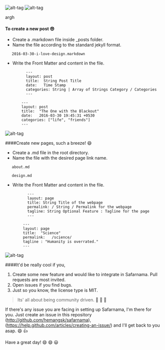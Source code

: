 ![alt-tag](https://c2.staticflickr.com/8/7167/26672340054_eaae3d4e7f_o.png)
![alt-tag](https://c2.staticflickr.com/8/7013/26671807574_4487215cda_o.png)

argh

#### To create a new post :sunglasses:

- Create a .markdown file inside _posts folder.
- Name the file according to the standard jekyll format.
```
   2016-03-30-i-love-design.markdown
```
- Write the Front Matter and content in the file.
    ```
          ---
          layout: post
          title:  String Post Title
          date:   Time Stamp
          categories: String | Array of Strings Category / Categories
          ---
    ```

    ```
        ---
        layout: post
        title:  "The One with the Blackout"
        date:   2016-03-30 19:45:31 +0530
        categories: ["life", "friends"]
        ---
    ```  


![alt-tag](https://c2.staticflickr.com/8/7073/27208796421_05b7f79b4b_o.png)


####Create new pages, such a breeze! :smile:
- Create a .md file in the root directory.
- Name the file with the desired page link name.
```
   about.md
```
```
   design.md
```
- Write the Front Matter and content in the file.
```
          ---
          layout: page
          title: String Title of the webpage
          permalink: / String / Permalink for the webpage
          tagline: String Optional Feature : Tagline for the page
          ---
```      
```
        ---
        layout: page
        title:  "Science"
        permalink:   /science/
        tagline : "Humanity is overrated."
        ---
```      

![alt-tag](https://c2.staticflickr.com/8/7613/27278759785_da430e2f99_o.png)

####It'd be really cool if you,<br>
1.  Create some new feature and would like to integrate in Safarnama. Pull requests are most invited.
2.  Open issues if you find bugs.
3.  Just so you know, the license type is MIT.


>Its' all about being community driven.  :bus: :bus: :dash:

If there's any issue you are facing in setting up Safarnama, I'm there for you. Just create an issue in this repository (http://github.com/hemangsk/safarnama), (https://help.github.com/articles/creating-an-issue/) and I'll get back to you asap. :smile: :+1:<br>

Have a great day!  :smile: :smile: :smiley:

